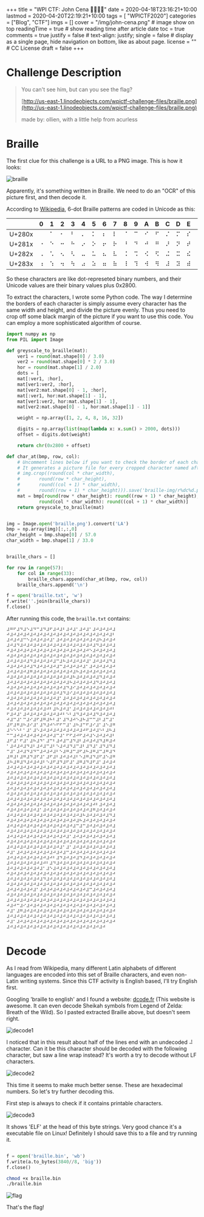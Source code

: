 +++
title = "WPI CTF: John Cena 🎺🎺🎺🎺"
date = 2020-04-18T23:16:21+10:00
lastmod = 2020-04-20T22:19:21+10:00
tags = [ "WPICTF2020"]
categories = ["Blog", "CTF"]
imgs = []
cover = "/img/john-cena.png"  # image show on top
readingTime = true  # show reading time after article date
toc = true
comments = true
justify = false  # text-align: justify;
single = false  # display as a single page, hide navigation on bottom, like as about page.
license = ""  # CC License
draft = false
+++

# Challenge Description

>You can't see him, but can you see the flag?
>
>[http://us-east-1.linodeobjects.com/wpictf-challenge-files/braille.png](http://us-east-1.linodeobjects.com/wpictf-challenge-files/braille.png)
>
>made by: ollien, with a little help from acurless



# Braille

The first clue for this challenge is a URL to a PNG image. This is how it looks:

![braille](/img/john-cena-braille.png)

Apparently, it's something written in Braille. We need to do an "OCR" of this picture first, and then decode it.

According to [Wikipedia](https://en.wikipedia.org/wiki/Braille), 6-dot Braille patterns are coded in Unicode as this:

|   | 0 | 1 | 2 | 3 | 4 | 5 | 6 | 7 | 8 | 9 | A | B | C | D | E | F |
|---|---|---|---|---|---|---|---|---|---|---|---|---|---|---|---|---|
| U+280x |⠀ | ⠁ | ⠂ | ⠃ | ⠄ | ⠅ | ⠆ | ⠇ | ⠈ | ⠉ | ⠊ | ⠋ | ⠌ | ⠍ | ⠎ | ⠏ | 
| U+281x |⠐ | ⠑ | ⠒ | ⠓ | ⠔ | ⠕ | ⠖ | ⠗ | ⠘ | ⠙ | ⠚ | ⠛ | ⠜ | ⠝ | ⠞ | ⠟ | 
| U+282x |⠠ | ⠡ | ⠢ | ⠣ | ⠤ | ⠥ | ⠦ | ⠧ | ⠨ | ⠩ | ⠪ | ⠫ | ⠬ | ⠭ | ⠮ | ⠯ | 
| U+283x |⠰ | ⠱ | ⠲ | ⠳ | ⠴ | ⠵ | ⠶ | ⠷ | ⠸ | ⠹ | ⠺ | ⠻ | ⠼ | ⠽ | ⠾ | ⠿ | 

So these characters are like dot-represeted binary numbers, and their Unicode values are their binary values plus 0x2800.

To extract the characters, I wrote some Python code. The way I determine the borders of each character is simply assume every character has the same width and height, and divide the picture evenly. Thus you need to crop off some black margin of the picture if you want to use this code. You can employ a more sophisticated algorithm of course.

```python
import numpy as np
from PIL import Image

def greyscale_to_braille(mat):
	ver1 = round(mat.shape[0] / 3.0)
	ver2 = round(mat.shape[0] * 2 / 3.0)
	hor = round(mat.shape[1] / 2.0)
	dots = [
	mat[:ver1, :hor],
	mat[ver1:ver2, :hor],
	mat[ver2:mat.shape[0] - 1, :hor],
	mat[:ver1, hor:mat.shape[1] - 1],
	mat[ver1:ver2, hor:mat.shape[1] - 1],
	mat[ver2:mat.shape[0] - 1, hor:mat.shape[1] - 1]]

	weight = np.array([1, 2, 4, 8, 16, 32])

	digits = np.array(list(map(lambda x: x.sum() > 2000, dots)))
	offset = digits.dot(weight)

	return chr(0x2800 + offset)

def char_at(bmp, row, col):
	# Uncomment lines below if you want to check the border of each character is correct.
	# It generates a picture file for every cropped character named after the row and col.
	# img.crop((round(col * char_width), 
	# 		round(row * char_height), 
	# 		round((col + 1) * char_width), 
	# 		round((row + 1) * char_height))).save('braille-img/r%dc%d.png' % (row, col))
	mat = bmp[round(row * char_height): round((row + 1) * char_height), 
			round(col * char_width): round((col + 1) * char_width)]
	return greyscale_to_braille(mat)


img = Image.open('braille.png').convert('LA')
bmp = np.array(img)[:,:,0]
char_height = bmp.shape[0] / 57.0
char_width = bmp.shape[1] / 33.0


braille_chars = []

for row in range(57):
	for col in range(33):
		braille_chars.append(char_at(bmp, row, col))
	braille_chars.append('\n')

f = open('braille.txt', 'w')
f.write(''.join(braille_chars))
f.close()
```

After running this code, the `braille.txt` contains:

```
⠼⠛⠋⠼⠙⠼⠑⠼⠙⠉⠼⠙⠼⠋⠼⠚⠼⠃⠼⠚⠼⠁⠼⠚⠼⠁⠼⠚⠼⠚⠼⠚⠼
⠚⠼⠚⠼⠚⠼⠚⠼⠚⠼⠚⠼⠚⠼⠚⠼⠚⠼⠚⠼⠚⠼⠚⠼⠚⠼⠚⠼⠚⠼⠚⠼⠃
⠼⠚⠼⠚⠼⠉⠑⠼⠚⠼⠚⠼⠚⠼⠁⠼⠚⠼⠚⠼⠚⠼⠚⠼⠚⠼⠚⠼⠓⠼⠚⠼⠚
⠼⠚⠼⠙⠼⠚⠼⠚⠼⠚⠼⠚⠼⠚⠼⠚⠼⠚⠼⠚⠼⠚⠼⠚⠼⠚⠼⠙⠼⠚⠼⠚⠼
⠚⠼⠚⠼⠚⠼⠚⠼⠚⠼⠚⠼⠚⠼⠚⠼⠚⠼⠚⠼⠚⠼⠚⠼⠚⠑⠼⠚⠼⠚⠼⠚⠼
⠚⠼⠚⠼⠚⠼⠚⠼⠚⠼⠚⠼⠚⠼⠚⠼⠚⠼⠚⠼⠚⠼⠚⠼⠚⠼⠚⠼⠚⠼⠚⠼⠚
⠼⠚⠼⠚⠼⠚⠼⠙⠼⠚⠼⠚⠼⠚⠼⠉⠼⠓⠼⠚⠼⠚⠼⠚⠼⠁⠼⠚⠼⠚⠼⠙⠼
⠚⠼⠚⠼⠚⠼⠚⠼⠙⠼⠚⠼⠚⠼⠚⠼⠉⠼⠚⠼⠚⠼⠚⠼⠁⠼⠚⠼⠚⠼⠚⠼⠚
⠼⠚⠼⠚⠼⠚⠼⠛⠼⠚⠼⠚⠼⠚⠼⠚⠼⠚⠼⠚⠼⠓⠼⠚⠼⠚⠼⠚⠼⠚⠼⠚⠼
⠚⠼⠚⠼⠚⠼⠚⠼⠚⠼⠚⠼⠚⠼⠚⠼⠚⠼⠚⠼⠓⠼⠚⠼⠚⠼⠚⠼⠙⠼⠚⠼⠚
⠼⠚⠼⠚⠼⠚⠼⠚⠼⠚⠼⠚⠼⠚⠼⠚⠼⠚⠼⠓⠼⠚⠼⠚⠼⠚⠼⠙⠼⠚⠼⠚⠼
⠚⠼⠚⠼⠚⠼⠚⠼⠚⠼⠚⠼⠚⠼⠚⠼⠚⠼⠙⠼⠊⠼⠚⠼⠚⠼⠚⠼⠚⠼⠚⠼⠚
⠼⠚⠼⠚⠼⠚⠼⠚⠼⠚⠼⠚⠼⠚⠼⠚⠼⠙⠼⠊⠼⠚⠼⠚⠼⠚⠼⠚⠼⠚⠼⠚⠼
⠚⠼⠚⠼⠚⠼⠚⠼⠚⠼⠚⠼⠚⠼⠚⠼⠁⠼⠚⠼⠚⠼⠚⠼⠚⠼⠚⠼⠚⠼⠚⠼⠚
⠼⠚⠼⠚⠼⠚⠼⠚⠼⠚⠼⠚⠼⠚⠼⠚⠼⠚⠼⠚⠼⠚⠼⠚⠼⠚⠼⠚⠼⠚⠼⠚⠼
⠚⠼⠚⠼⠚⠼⠚⠼⠚⠼⠚⠼⠚⠃⠼⠓⠼⠚⠼⠁⠼⠚⠼⠚⠼⠚⠼⠚⠼⠚⠼⠚⠃
⠋⠼⠚⠼⠁⠼⠚⠼⠚⠼⠚⠼⠚⠼⠚⠼⠚⠃⠑⠃⠼⠙⠼⠚⠼⠚⠼⠙⠼⠚⠼⠚⠼
⠚⠼⠉⠼⠁⠉⠼⠊⠼⠋⠼⠛⠼⠓⠃⠼⠁⠼⠙⠼⠚⠑⠼⠓⠼⠉⠉⠼⠃⠼⠉⠼⠁
⠼⠋⠼⠛⠼⠓⠼⠊⠼⠁⠼⠙⠼⠚⠑⠋⠋⠉⠼⠁⠼⠓⠼⠉⠋⠼⠊⠼⠁⠼⠑⠼⠛
⠼⠑⠑⠑⠃⠁⠼⠁⠼⠑⠼⠚⠼⠚⠼⠚⠼⠚⠼⠚⠼⠚⠼⠚⠋⠼⠚⠼⠑⠃⠼⠓⠼
⠉⠉⠼⠚⠼⠚⠼⠚⠼⠚⠼⠚⠼⠚⠼⠉⠼⠁⠋⠋⠼⠚⠋⠼⠚⠼⠑⠼⠚⠼⠚⠼⠃
⠼⠋⠼⠁⠋⠼⠁⠼⠓⠼⠙⠁⠼⠉⠃⠼⠚⠼⠉⠼⠙⠼⠃⠼⠚⠼⠚⠼⠙⠼⠛⠼⠚
⠁⠼⠚⠼⠚⠼⠙⠼⠃⠼⠚⠼⠉⠼⠃⠑⠼⠚⠼⠙⠼⠉⠼⠃⠼⠙⠼⠁⠼⠙⠼⠙⠼
⠉⠼⠁⠼⠚⠼⠙⠼⠙⠉⠼⠚⠼⠚⠼⠃⠑⠼⠛⠼⠉⠼⠋⠼⠓⠼⠛⠼⠉⠼⠛⠼⠙
⠼⠛⠼⠃⠼⠛⠼⠙⠼⠋⠼⠁⠼⠋⠼⠃⠼⠚⠼⠚⠼⠃⠑⠼⠛⠼⠙⠼⠋⠼⠑⠼⠛
⠼⠓⠼⠛⠼⠙⠼⠚⠼⠚⠼⠃⠑⠼⠋⠼⠙⠼⠋⠼⠁⠼⠛⠼⠙⠼⠋⠼⠁⠼⠚⠼⠚
⠼⠚⠼⠚⠼⠚⠼⠚⠼⠚⠼⠚⠼⠚⠼⠚⠼⠚⠼⠚⠼⠚⠼⠚⠼⠚⠼⠚⠼⠚⠼⠚⠼
⠚⠼⠚⠼⠚⠼⠚⠼⠚⠼⠚⠼⠚⠼⠚⠼⠚⠼⠚⠼⠚⠼⠚⠼⠚⠼⠚⠼⠚⠼⠚⠼⠚
⠼⠚⠼⠚⠼⠚⠼⠚⠼⠚⠼⠚⠼⠚⠼⠚⠼⠚⠼⠚⠼⠚⠼⠚⠼⠚⠼⠚⠼⠚⠼⠚⠼
⠚⠼⠚⠼⠚⠼⠚⠼⠚⠼⠚⠼⠚⠼⠚⠼⠚⠼⠚⠼⠚⠼⠚⠼⠚⠼⠚⠼⠚⠼⠚⠼⠚
⠼⠚⠼⠚⠼⠚⠼⠚⠼⠚⠼⠚⠼⠚⠼⠚⠼⠚⠼⠚⠼⠚⠼⠚⠼⠚⠼⠚⠼⠚⠼⠚⠼
⠚⠼⠚⠼⠚⠼⠚⠼⠚⠼⠚⠼⠚⠼⠚⠼⠚⠼⠚⠼⠚⠼⠚⠼⠚⠼⠚⠼⠚⠼⠚⠼⠚
⠼⠚⠼⠚⠼⠚⠼⠚⠼⠚⠼⠚⠼⠚⠼⠚⠼⠚⠼⠚⠼⠚⠼⠚⠼⠚⠼⠚⠼⠚⠼⠚⠼
⠚⠼⠚⠼⠚⠼⠚⠼⠚⠼⠚⠼⠚⠼⠚⠼⠚⠼⠚⠼⠚⠼⠚⠼⠚⠼⠚⠃⠼⠚⠼⠚⠼
⠚⠼⠚⠼⠚⠼⠚⠼⠚⠼⠁⠼⠚⠼⠚⠼⠚⠼⠚⠼⠚⠼⠚⠼⠚⠼⠛⠼⠚⠼⠚⠼⠚
⠼⠚⠼⠚⠼⠚⠼⠚⠼⠚⠼⠚⠼⠚⠼⠚⠼⠚⠼⠚⠼⠚⠼⠓⠼⠚⠼⠚⠼⠚⠼⠙⠼
⠚⠼⠚⠼⠚⠼⠚⠼⠚⠼⠚⠼⠚⠼⠚⠼⠚⠼⠚⠼⠚⠼⠓⠼⠚⠼⠚⠼⠚⠼⠚⠼⠚
⠼⠚⠼⠚⠼⠚⠼⠚⠼⠚⠼⠚⠼⠚⠼⠚⠼⠚⠼⠚⠼⠉⠼⠉⠼⠚⠼⠚⠼⠚⠼⠚⠼
⠚⠼⠚⠼⠚⠼⠚⠼⠚⠼⠚⠼⠚⠼⠚⠼⠚⠼⠚⠼⠚⠼⠚⠼⠚⠼⠚⠼⠚⠼⠚⠼⠚
⠼⠚⠼⠚⠼⠚⠼⠚⠼⠚⠼⠚⠼⠚⠼⠚⠼⠚⠼⠁⠼⠚⠼⠚⠼⠚⠼⠚⠼⠚⠼⠚⠼
⠚⠼⠚⠼⠚⠼⠚⠼⠚⠼⠚⠼⠚⠼⠚⠼⠚⠼⠚⠼⠚⠼⠚⠼⠚⠼⠚⠼⠚⠼⠚⠼⠚
⠼⠚⠼⠚⠼⠚⠼⠚⠼⠚⠼⠚⠼⠚⠼⠚⠼⠁⠼⠁⠼⠚⠼⠚⠼⠚⠼⠚⠼⠚⠼⠚⠼
⠚⠼⠁⠼⠚⠼⠚⠼⠚⠼⠚⠼⠚⠼⠚⠼⠚⠼⠉⠼⠚⠼⠚⠼⠚⠼⠚⠼⠚⠼⠚⠼⠚
⠼⠚⠼⠚⠼⠚⠼⠚⠼⠚⠼⠚⠼⠚⠃⠼⠙⠼⠚⠼⠚⠼⠙⠼⠚⠼⠚⠼⠚⠼⠚⠼⠚
⠼⠚⠼⠚⠼⠚⠼⠚⠼⠚⠼⠚⠃⠼⠙⠼⠚⠼⠚⠼⠚⠼⠚⠼⠚⠼⠚⠼⠚⠼⠚⠼⠚
⠼⠚⠼⠚⠼⠚⠼⠚⠼⠚⠼⠁⠼⠑⠼⠚⠼⠚⠼⠚⠼⠚⠼⠚⠼⠚⠼⠚⠼⠚⠼⠚⠼
⠚⠼⠚⠼⠚⠼⠚⠼⠚⠼⠚⠼⠚⠼⠚⠼⠚⠼⠚⠼⠚⠼⠚⠼⠚⠼⠚⠼⠚⠼⠚⠼⠚
⠼⠚⠼⠚⠼⠚⠼⠚⠼⠚⠼⠙⠼⠚⠼⠚⠼⠚⠼⠚⠼⠚⠼⠚⠼⠚⠼⠚⠼⠚⠼⠚⠼
⠚⠼⠚⠼⠚⠼⠚⠼⠚⠼⠚⠼⠚⠼⠚⠼⠚⠼⠚⠼⠚⠼⠚⠼⠚⠼⠚⠼⠚⠼⠚⠼⠚
⠼⠚⠼⠚⠼⠚⠼⠚⠼⠁⠼⠚⠼⠚⠼⠚⠼⠚⠼⠚⠼⠚⠼⠚⠼⠉⠼⠚⠼⠚⠼⠚⠼
⠚⠼⠚⠼⠚⠼⠚⠼⠚⠼⠚⠼⠚⠼⠚⠼⠚⠼⠚⠼⠚⠼⠚⠼⠚⠼⠚⠼⠚⠼⠚⠼⠚
⠼⠚⠼⠚⠼⠚⠼⠚⠼⠚⠼⠚⠼⠚⠼⠚⠼⠚⠼⠚⠼⠚⠼⠚⠼⠚⠼⠚⠼⠚⠼⠚⠼
⠚⠼⠚⠉⠼⠊⠼⠚⠼⠚⠼⠚⠼⠚⠼⠚⠼⠚⠼⠚⠼⠚⠼⠚⠼⠚⠼⠚⠼⠚⠼⠚⠼
⠚⠼⠁⠼⠛⠼⠚⠼⠚⠼⠚⠼⠚⠼⠚⠼⠚⠼⠚⠼⠚⠼⠚⠼⠚⠼⠚⠼⠚⠼⠚⠼⠚
⠼⠚⠼⠚⠼⠚⠼⠚⠼⠚⠼⠚⠼⠚⠼⠚⠼⠚⠼⠚⠼⠚⠼⠚⠼⠚⠼⠚⠼⠚⠼⠚⠼
⠚⠼⠁⠼⠚⠼⠚⠼⠚⠼⠚⠼⠚⠼⠚⠼⠚⠼⠚⠼⠚⠼⠚⠼⠚⠼⠚⠼⠚⠼⠚⠼⠚
⠼⠚⠼⠚⠼⠚⠼⠚⠼⠚⠼⠚⠼⠚⠼⠚⠼⠚⠼⠚⠼⠚⠼⠚⠼⠚⠼⠚⠼⠚⠀⠀⠀
```

# Decode

As I read from Wikipedia, many different Latin alphabets of different languages are encoded into this set of Braille characters, and even non-Latin writing systems. Since this CTF activity is English based, I'll try English first.

Googling 'braille to english' and I found a website: [dcode.fr](https://www.dcode.fr/braille-alphabet) (This website is awesome. It can even decode Sheikah symbols from Legend of Zelda: Breath of the Wild). So I pasted extracted Braille above, but doesn't seem right.

![decode1](/img/john-cena-decode1.png)

I noticed that in this result about half of the lines end with an undecoded ⠼ character. Can it be this character should be decoded with the following character, but saw a line wrap instead? It's worth a try to decode without LF characters.

![decode2](/img/john-cena-decode2.png)

This time it seems to make much better sense. These are hexadecimal numbers. So let's try further decoding this.

First step is always to check if it contains printable characters.

![decode3](/img/john-cena-decode3.png)

It shows 'ELF' at the head of this byte strings. Very good chance it's a executable file on Linux! Definitely I should save this to a file and try running it.

```python

f = open('braille.bin', 'wb')
f.write(a.to_bytes(3840//8, 'big'))
f.close()

```

```bash
chmod +x braille.bin
./braille.bin
```

![flag](/img/john-cena-flag.png)

That's the flag!